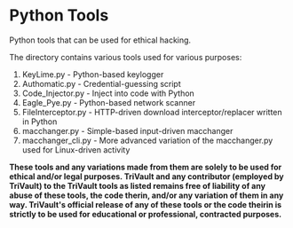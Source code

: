 # Python Tools
Python tools that can be used for ethical hacking.

The directory contains various tools used for various purposes:
1. KeyLime.py - Python-based keylogger
2. Authomatic.py - Credential-guessing script
3. Code_Injector.py - Inject into code with Python
4. Eagle_Pye.py - Python-based network scanner
5. FileInterceptor.py - HTTP-driven download interceptor/replacer written in Python
6. macchanger.py - Simple-based input-driven macchanger
7. macchanger_cli.py - More advanced variation of the macchanger.py used for Linux-driven activity

**These tools and any variations made from them are solely to be used for ethical and/or legal purposes. 
TriVault and any contributor (employed by TriVault) to the TriVault tools as listed remains free of liability of any abuse of these tools, the code therin, and/or any variation of them in any way. TriVault's official release of any of these tools or the code theirin is strictly to be used for educational or professional, contracted purposes.**
